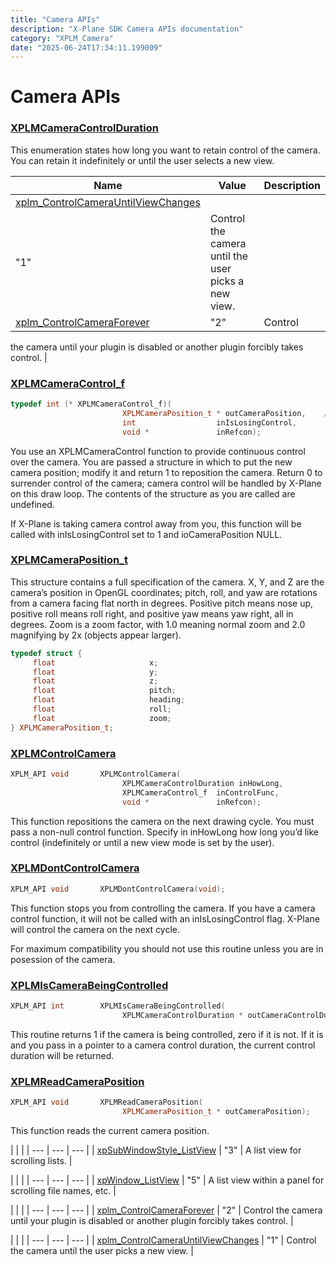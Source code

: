 ```yaml
---
title: "Camera APIs"
description: "X-Plane SDK Camera APIs documentation"
category: "XPLM_Camera"
date: "2025-06-24T17:34:11.199009"
---
```


# Camera APIs

### [XPLMCameraControlDuration](/sdk/XPLMCameraControlDuration/)

This enumeration states how long you want to retain control of the camera. You
can retain it indefinitely or until the user selects a new view.

| Name | Value | Description |
| --- | --- | --- |
| [xplm_ControlCameraUntilViewChanges](/sdk/xplm_ControlCameraUntilViewChanges/)
| "1" | Control the camera until the user picks a new view. |
| [xplm_ControlCameraForever](/sdk/xplm_ControlCameraForever/) | "2" | Control
the camera until your plugin is disabled or another plugin forcibly takes
control. |

### [XPLMCameraControl_f](/sdk/XPLMCameraControl_f/)

```cpp
typedef int (* XPLMCameraControl_f)(
                         XPLMCameraPosition_t * outCameraPosition,    /* Can be NULL */
                         int                  inIsLosingControl,
                         void *               inRefcon);

```

You use an XPLMCameraControl function to provide continuous control over the
camera. You are passed a structure in which to put the new camera position;
modify it and return 1 to reposition the camera. Return 0 to surrender control
of the camera; camera control will be handled by X-Plane on this draw loop. The
contents of the structure as you are called are undefined.

If X-Plane is taking camera control away from you, this function will be called
with inIsLosingControl set to 1 and ioCameraPosition NULL.

### [XPLMCameraPosition_t](/sdk/XPLMCameraPosition_t/)

This structure contains a full specification of the camera. X, Y, and Z are the
camera’s position in OpenGL coordinates; pitch, roll, and yaw are rotations from
a camera facing flat north in degrees. Positive pitch means nose up, positive
roll means roll right, and positive yaw means yaw right, all in degrees. Zoom is
a zoom factor, with 1.0 meaning normal zoom and 2.0 magnifying by 2x (objects
appear larger).

```cpp
typedef struct {
     float                     x;
     float                     y;
     float                     z;
     float                     pitch;
     float                     heading;
     float                     roll;
     float                     zoom;
} XPLMCameraPosition_t;
```

### [XPLMControlCamera](/sdk/XPLMControlCamera/)

```cpp
XPLM_API void       XPLMControlCamera(
                         XPLMCameraControlDuration inHowLong,
                         XPLMCameraControl_f  inControlFunc,
                         void *               inRefcon);

```

This function repositions the camera on the next drawing cycle. You must pass a
non-null control function. Specify in inHowLong how long you’d like control
(indefinitely or until a new view mode is set by the user).

### [XPLMDontControlCamera](/sdk/XPLMDontControlCamera/)

```cpp
XPLM_API void       XPLMDontControlCamera(void);

```

This function stops you from controlling the camera. If you have a camera
control function, it will not be called with an inIsLosingControl flag. X-Plane
will control the camera on the next cycle.

For maximum compatibility you should not use this routine unless you are in
posession of the camera.

### [XPLMIsCameraBeingControlled](/sdk/XPLMIsCameraBeingControlled/)

```cpp
XPLM_API int        XPLMIsCameraBeingControlled(
                         XPLMCameraControlDuration * outCameraControlDuration);    /* Can be NULL */

```

This routine returns 1 if the camera is being controlled, zero if it is not. If
it is and you pass in a pointer to a camera control duration, the current
control duration will be returned.

### [XPLMReadCameraPosition](/sdk/XPLMReadCameraPosition/)

```cpp
XPLM_API void       XPLMReadCameraPosition(
                         XPLMCameraPosition_t * outCameraPosition);

```

This function reads the current camera position.

| |  |
| --- | --- | --- |
| [xpSubWindowStyle_ListView](/sdk/xpSubWindowStyle_ListView/) | "3" | A list view for scrolling lists. |

| |  |
| --- | --- | --- |
| [xpWindow_ListView](/sdk/xpWindow_ListView/) | "5" | A list view within a panel for scrolling file names, etc. |

| |  |
| --- | --- | --- |
| [xplm_ControlCameraForever](/sdk/xplm_ControlCameraForever/) | "2" | Control the camera until your plugin is disabled or another plugin forcibly takes control. |

| |  |
| --- | --- | --- |
| [xplm_ControlCameraUntilViewChanges](/sdk/xplm_ControlCameraUntilViewChanges/) | "1" | Control the camera until the user picks a new view. |

